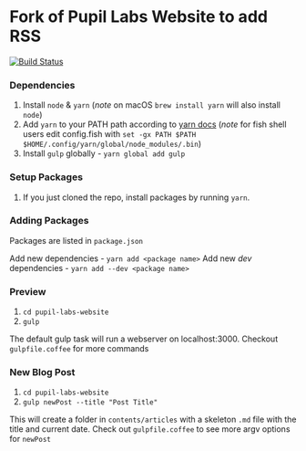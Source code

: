 # Fork of Pupil Labs Website to add RSS

[![Build Status](https://travis-ci.org/pupil-labs/pupil-labs-website.svg?branch=master)](https://travis-ci.org/pupil-labs/pupil-labs-website)

### Dependencies

1. Install `node` & `yarn` (*note* on macOS `brew install yarn` will also install `node`)
1. Add `yarn` to your PATH path according to [yarn docs](https://yarnpkg.com/en/docs/install) (*note* for fish shell users edit config.fish with `set -gx PATH $PATH $HOME/.config/yarn/global/node_modules/.bin`)
1. Install `gulp` globally - `yarn global add gulp` 

### Setup Packages
1. If you just cloned the repo, install packages by running `yarn`. 

### Adding Packages
Packages are listed in `package.json`

Add new dependencies - `yarn add <package name>`
Add new *dev* dependencies - `yarn add --dev <package name>`

### Preview 
1. `cd pupil-labs-website`
1. `gulp`

The default gulp task will run a webserver on localhost:3000. Checkout `gulpfile.coffee` for more commands

### New Blog Post
1. `cd pupil-labs-website`
1. `gulp newPost --title "Post Title"`

This will create a folder in `contents/articles` with a skeleton `.md` file with the title and current date. Check out `gulpfile.coffee` to see more argv options for `newPost`
